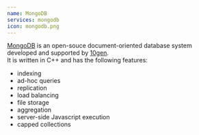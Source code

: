```yaml
---
name: MongoDB
services: mongodb
icon: mongodb.png
---
```


<a href="http://www.mongodb.org/" target="_blank">MongoDB</a> is an open-souce document-oriented database system developed and supported by <a href="http://www.10gen.com/" target="_blank">10gen</a>.  
It is written in C++ and has the following features:  

* indexing
* ad-hoc queries
* replication
* load balancing
* file storage
* aggregation
* server-side Javascript execution
* capped collections